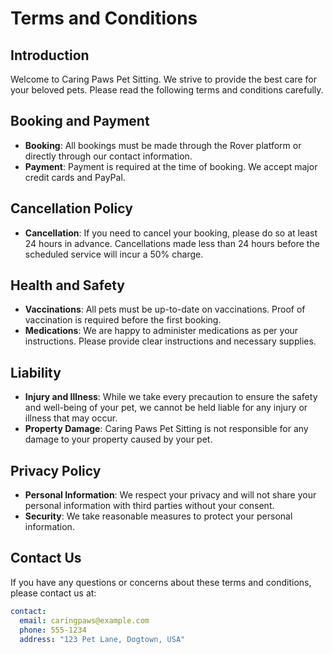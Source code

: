 # Terms and Conditions

## Introduction

Welcome to Caring Paws Pet Sitting. We strive to provide the best care for your beloved pets. Please read the following terms and conditions carefully.

## Booking and Payment

- **Booking**: All bookings must be made through the Rover platform or directly through our contact information.
- **Payment**: Payment is required at the time of booking. We accept major credit cards and PayPal.

## Cancellation Policy

- **Cancellation**: If you need to cancel your booking, please do so at least 24 hours in advance. Cancellations made less than 24 hours before the scheduled service will incur a 50% charge.

## Health and Safety

- **Vaccinations**: All pets must be up-to-date on vaccinations. Proof of vaccination is required before the first booking.
- **Medications**: We are happy to administer medications as per your instructions. Please provide clear instructions and necessary supplies.

## Liability

- **Injury and Illness**: While we take every precaution to ensure the safety and well-being of your pet, we cannot be held liable for any injury or illness that may occur.
- **Property Damage**: Caring Paws Pet Sitting is not responsible for any damage to your property caused by your pet.

## Privacy Policy

- **Personal Information**: We respect your privacy and will not share your personal information with third parties without your consent.
- **Security**: We take reasonable measures to protect your personal information.

## Contact Us

If you have any questions or concerns about these terms and conditions, please contact us at:

```yaml
contact:
  email: caringpaws@example.com
  phone: 555-1234
  address: "123 Pet Lane, Dogtown, USA"
```
